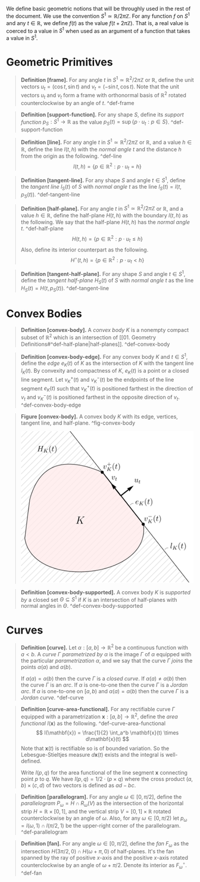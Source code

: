 We define basic geometric notions that will be throughly used in the rest of the document. We use the convention $S^1 \simeq \mathbb{R} / 2 \pi \mathbb{Z}$. For any function $f$ on $S^1$ and any $t \in \mathbb{R}$, we define $f(t)$ as the value $f(t + 2 \pi \mathbb{Z})$. That is, a real value is coerced to a value in $S^1$ when used as an argument of a function that takes a value in $S^1$.

# Geometric Primitives

> __Definition [frame].__ For any angle $t$ in $S^1 \simeq \mathbb{R}^2/2\pi\mathbb{Z}$ or $\mathbb{R}$, define the unit vectors $u_t = \left( \cos t, \sin t \right)$ and $v_t = \left( -\sin t,\cos t \right)$. Note that the unit vectors $u_t$ and $v_t$ form a frame with orthonormal basis of $\mathbb{R}^2$ rotated counterclockwise by an angle of $t$. ^def-frame

> __Definition [support-function].__ For any shape $S$, define its _support function_ $p_S : S^1 \to \mathbb{R}$ as the value $p_S(t) = \sup \left\{ p \cdot u_t : p \in S \right\}$. ^def-support-function

> __Definition [line].__ For any angle $t$ in $S^1 \simeq \mathbb{R}^2/2\pi\mathbb{Z}$ or $\mathbb{R}$, and a value $h \in \mathbb{R}$, define the line $l(t, h)$ with the _normal angle_ $t$ and the distance $h$ from the origin as the following. ^def-line
$$
l(t, h) = \left\{ p \in \mathbb{R}^2 : p \cdot u_t = h \right\}
$$

> __Definition [tangent-line].__ For any shape $S$ and angle $t \in S^1$, define the _tangent line_ $l_S(t)$ of $S$ with _normal angle_ $t$ as the line $l_S(t) = l(t, p_S(t))$. ^def-tangent-line

> __Definition [half-plane].__ For any angle $t$ in $S^1 \simeq \mathbb{R}^2/2\pi\mathbb{Z}$ or $\mathbb{R}$, and a value $h \in \mathbb{R}$, define the half-plane $H(t, h)$ with the boundary $l(t, h)$ as the following. We say that the half-plane $H(t, h)$ has the _normal angle_ $t$. ^def-half-plane
$$
H(t, h) = \left\{ p \in \mathbb{R}^2 : p \cdot u_t \leq h \right\}
$$
> Also, define its interior counterpart as the following.
$$
H^\circ(t, h) = \left\{ p \in \mathbb{R}^2 : p \cdot u_t < h \right\}
$$

> __Definition [tangent-half-plane].__ For any shape $S$ and angle $t \in S^1$, define the _tangent half-plane_ $H_S(t)$ of $S$ with _normal angle_ $t$ as the line $H_S(t) = H(t, p_S(t))$. ^def-tangent-line

# Convex Bodies

> __Definition [convex-body].__ A _convex body_ $K$ is a nonempty compact subset of $\mathbb{R}^2$ which is an intersection of [[01. Geometry Definitions#^def-half-plane|half-planes]]. ^def-convex-body

> __Definition [convex-body-edge].__ For any convex body $K$ and $t \in S^1$, define the _edge_ $e_K(t)$ of $K$ as the intersection of $K$ with the tangent line $l_K(t)$. By convexity and compactness of $K$, $e_K(t)$ is a point or a closed line segment. Let $v_K^+(t)$ and $v_K^-(t)$ be the endpoints of the line segment $e_K(t)$ such that $v_K^+(t)$ is positioned farthest in the direction of $v_t$ and $v_K^-(t)$ is positioned farthest in the opposite direction of $v_t$. ^def-convex-body-edge

> __Figure [convex-body].__ A convex body $K$ with its edge, vertices, tangent line, and half-plane. ^fig-convex-body
> 
> ![50%](images/convex-body.svg)

> __Definition [convex-body-supported].__ A convex body $K$ is _supported by_ a closed set $\Theta \subseteq S^1$ if $K$ is an intersection of half-planes with normal angles in $\Theta$. ^def-convex-body-supported

# Curves

> __Definition [curve].__ Let $\alpha : [a, b] \to \mathbb{R}^2$ be a continuous function with $a < b$. A _curve_ $\Gamma$ _parametrized by_ $\alpha$ is the image $\Gamma$ of $\alpha$ equipped with the particular _parametrization_ $\alpha$, and we say that the curve $\Gamma$ _joins_ the points $\alpha(a)$ and $\alpha(b)$.
> 
> If $\alpha(a)=\alpha(b)$ then the curve $\Gamma$ is a _closed curve_. If $\alpha(a) \neq \alpha(b)$ then the curve $\Gamma$ is an _arc_. If $\alpha$ is one-to-one then the curve $\Gamma$ is a _Jordan arc_. If $\alpha$ is one-to-one on $[a, b)$ and $\alpha(a) = \alpha(b)$ then the curve $\Gamma$ is a _Jordan curve_. ^def-curve

> __Definition [curve-area-functional].__ For any rectifiable curve $\Gamma$ equipped with a parametrization $\mathbf{x} : [a, b] \to \mathbb{R}^2$, define the _area functional_ $I(\mathbf{x})$ as the following. ^def-curve-area-functional
$$
I(\mathbf{x}) = \frac{1}{2} \int_a^b \mathbf{x}(t) \times d\mathbf{x}(t)
$$
> Note that $\mathbf{x}(t)$ is rectifiable so is of bounded variation. So the Lebesgue-Stieltjes measure $d \mathbf{x}(t)$ exists and the integral is well-defined.
> 
> Write $I(p, q)$ for the area functional of the line segment $\mathbf{x}$ connecting point $p$ to $q$. We have $I(p, q) = 1/2 \cdot (p \times q)$ where the cross product $(a, b) \times (c, d)$ of two vectors is defined as $ad-b c$.



> __Definition [parallelogram].__ For any angle $\omega \in [0, \pi/2]$, define the _parallelogram_ $P_\omega = H \cap R_\omega(V)$ as the intersection of the horizontal strip $H = \mathbb{R} \times [0, 1]$, and the vertical strip $V = [0, 1] \times \mathbb{R}$ rotated counterclockwise by an angle of $\omega$. Also, for any $\omega \in [0, \pi/2)$ let $p_{\omega} = l(\omega, 1) \cap l(\pi/2, 1)$ be the upper-right corner of the parallelogram. ^def-parallelogram

> __Definition [fan].__ For any angle $\omega \in [0, \pi/2]$, define the _fan_ $F_\omega$ as the intersection $H(3\pi/2, 0) \cap H(\omega + \pi, 0)$ of half-planes. It's the fan spanned by the ray of positive $x$-axis and the positive $x$-axis rotated counterclockwise by an angle of $\omega + \pi/2$. Denote its interior as $F_\omega^\circ$. ^def-fan